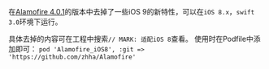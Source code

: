 在[Alamofire 4.0.1](https://github.com/Alamofire/Alamofire)的版本中去掉了一些iOS 9的新特性，可以在`iOS 8.x`，`swift 3.0`环境下运行。

具体去掉的内容可在工程中搜索`// MARK: 适配iOS 8`查看。
使用时在Podfile中添加即可：
`pod 'Alamofire_iOS8', :git => 'https://github.com/zhha/Alamofire'`